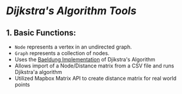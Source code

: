 # ***Dijkstra's Algorithm Tools***

## 1. Basic Functions:
- `Node` represents a vertex in an undirected graph.
- `Graph` represents a collection of nodes.
- Uses the [Baeldung Implementation](https://www.baeldung.com/java-dijkstra) of Djikstra's Algorithm
- Allows import of a Node/Distance matrix from a CSV file and runs Djikstra'a algorithm
- Utilized Mapbox Matrix API to create distance matrix for real world points
